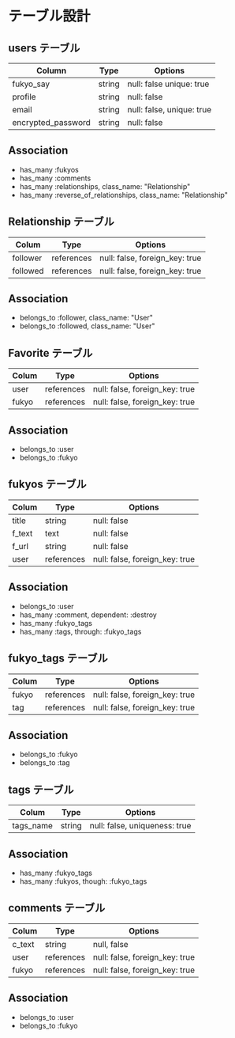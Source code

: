 # テーブル設計

## users テーブル

| Column             | Type       | Options                   |
| ------------------ | ---------- | ------------------------- |
| fukyo_say          | string     | null: false  unique: true |
| profile            | string     | null: false               |
| email              | string     | null: false, unique: true |
| encrypted_password | string     | null: false               |


## Association

- has_many :fukyos
- has_many :comments
- has_many :relationships, class_name: "Relationship"
- has_many :reverse_of_relationships, class_name: "Relationship"


## Relationship テーブル

| Colum      | Type       | Options                        |
| ---------- | ---------- | ------------------------------ |
| follower   | references | null: false, foreign_key: true |
| followed   | references | null: false, foreign_key: true |

## Association

- belongs_to :follower, class_name: "User"
- belongs_to :followed, class_name: "User"


## Favorite テーブル

| Colum      | Type       | Options                        |
| ---------- | ---------- | ------------------------------ |
| user       | references | null: false, foreign_key: true |
| fukyo      | references | null: false, foreign_key: true |

## Association

- belongs_to :user
- belongs_to :fukyo


## fukyos テーブル

| Colum           | Type       | Options                        |
| --------------- | ---------- | ------------------------------ |
| title           | string     | null: false                    |
| f_text          | text       | null: false                    |
| f_url           | string     | null: false                    |
| user            | references | null: false, foreign_key: true |

## Association

- belongs_to :user
- has_many :comment, dependent: :destroy
- has_many :fukyo_tags
- has_many :tags, through: :fukyo_tags


## fukyo_tags テーブル

| Colum      | Type       | Options                        |
| ---------- | ---------- | ------------------------------ |
| fukyo      | references | null: false, foreign_key: true |
| tag        | references | null: false, foreign_key: true |

## Association

- belongs_to :fukyo
- belongs_to :tag


## tags テーブル

| Colum      | Type       | Options                        |
| ---------- | ---------- | ------------------------------ |
| tags_name  | string     | null: false, uniqueness: true  |

## Association

- has_many :fukyo_tags
- has_many :fukyos, though: :fukyo_tags

## comments テーブル

| Colum      | Type       | Options                        |
| ---------- | ---------- | ------------------------------ |
| c_text     | string     | null, false                    |
| user       | references | null: false, foreign_key: true |
| fukyo      | references | null: false, foreign_key: true |

## Association

- belongs_to :user
- belongs_to :fukyo